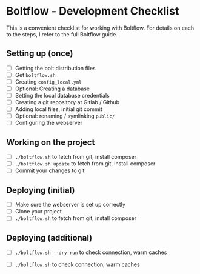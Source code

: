 Boltflow - Development Checklist
================================

This is a convenient checklist for working with Boltflow. For details on each to the steps, I refer to the full Boltflow guide.

## Setting up (once)

- [ ] Getting the bolt distribution files
- [ ] Get `boltflow.sh`
- [ ] Creating `config_local.yml`
- [ ] Optional: Creating a database
- [ ] Setting the local database credentials
- [ ] Creating a git repository at Gitlab / Github
- [ ] Adding local files, initial git commit
- [ ] Optional: renaming / symlinking `public/`
- [ ] Configuring the webserver

## Working on the project

- [ ] `./boltflow.sh` to fetch from git, install composer
- [ ] `./boltflow.sh update` to fetch from git, install composer
- [ ] Commit your changes to git

## Deploying (initial)

- [ ] Make sure the webserver is set up correctly
- [ ] Clone your project
- [ ] `./boltflow.sh` to fetch from git, install composer

## Deploying (additional)

- [ ] `./boltflow.sh --dry-run` to check connection, warm caches
- [ ] `./boltflow.sh` to check connection, warm caches




